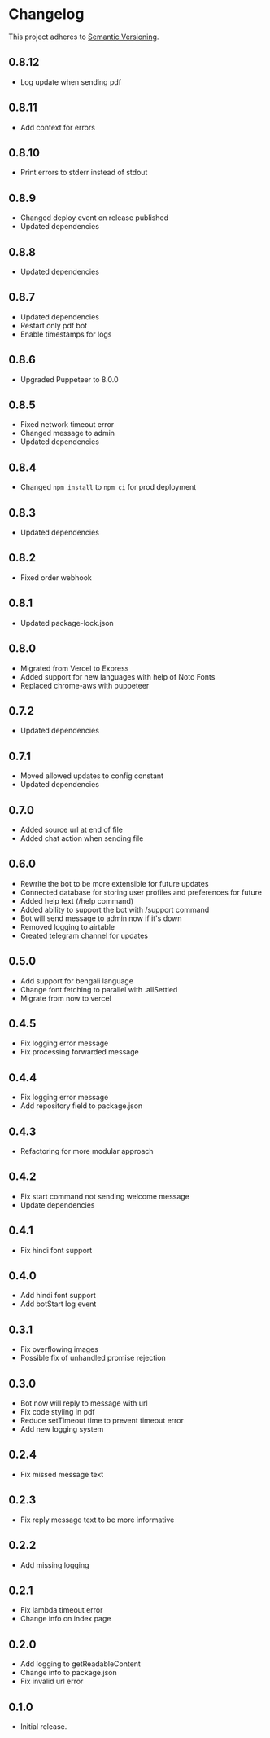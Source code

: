 # Changelog
This project adheres to [Semantic Versioning](http://semver.org/).

## 0.8.12
* Log update when sending pdf

## 0.8.11
* Add context for errors

## 0.8.10
* Print errors to stderr instead of stdout

## 0.8.9
* Changed deploy event on release published 
* Updated dependencies

## 0.8.8
* Updated dependencies

## 0.8.7
* Updated dependencies
* Restart only pdf bot
* Enable timestamps for logs

## 0.8.6
* Upgraded Puppeteer to 8.0.0

## 0.8.5
* Fixed network timeout error
* Changed message to admin
* Updated dependencies

## 0.8.4
* Changed `npm install` to `npm ci` for prod deployment

## 0.8.3
* Updated dependencies

## 0.8.2
* Fixed order webhook

## 0.8.1
* Updated package-lock.json

## 0.8.0
* Migrated from Vercel to Express
* Added support for new languages with help of Noto Fonts
* Replaced chrome-aws with puppeteer

## 0.7.2
* Updated dependencies

## 0.7.1
* Moved allowed updates to config constant
* Updated dependencies

## 0.7.0
* Added source url at end of file
* Added chat action when sending file

## 0.6.0
* Rewrite the bot to be more extensible for future updates
* Connected database for storing user profiles and preferences for future
* Added help text (/help command)
* Added ability to support the bot with /support command
* Bot will send message to admin now if it's down
* Removed logging to airtable
* Created telegram channel for updates

## 0.5.0
* Add support for bengali language
* Change font fetching to parallel with .allSettled
* Migrate from now to vercel

## 0.4.5
* Fix logging error message
* Fix processing forwarded message

## 0.4.4
* Fix logging error message
* Add repository field to package.json

## 0.4.3
* Refactoring for more modular approach

## 0.4.2
* Fix start command not sending welcome message
* Update dependencies

## 0.4.1
* Fix hindi font support

## 0.4.0
* Add hindi font support
* Add botStart log event

## 0.3.1
* Fix overflowing images
* Possible fix of unhandled promise rejection

## 0.3.0
* Bot now will reply to message with url
* Fix code styling in pdf
* Reduce setTimeout time to prevent timeout error
* Add new logging system

## 0.2.4
* Fix missed message text

## 0.2.3
* Fix reply message text to be more informative

## 0.2.2
* Add missing logging

## 0.2.1
* Fix lambda timeout error
* Change info on index page


## 0.2.0
* Add logging to getReadableContent
* Change info to package.json
* Fix invalid url error

## 0.1.0
* Initial release.